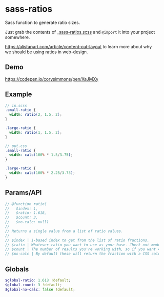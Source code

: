 # sass-ratios
Sass function to generate ratio sizes.

Just grab the contents of [_sass-ratios.scss](_sass-ratios.scss) and `@import` it into your project somewhere.

https://alistapart.com/article/content-out-layout to learn more about why we should be using ratios in web-design.

## Demo

https://codepen.io/corysimmons/pen/XaJMXy

## Example

```scss
// in.scss
.small-ratio {
  width: ratio(2, 1.5, 2);
}

.large-ratio {
  width: ratio(1, 1.5, 2);
}
```

```scss
// out.css
.small-ratio {
  width: calc(100% * 1.5/3.75);
}

.large-ratio {
  width: calc(100% * 2.25/3.75);
}
```

## Params/API

```scss
// @function ratio(
//   $index: 1,
//   $ratio: 1.618,
//   $count: 3,
//   $no-calc: null)
//
// Returns a single value from a list of ratio values.
//
// $index | 1-based index to get from the list of ratio fractions.
// $ratio | Whatever ratio you want to use as your base. Check out modularscale.com for fancy ideas.
// $count | The number of results you're working with, so if you want 4 sizes to work with, you'd set this to 4. It's used to generate the denominator for the returned fraction.
// $no-calc | By default these will return the fraction with a CSS calc() formula multiplyng the fraction by 100%. This is useful for widths/heights (most common usage), but you can disable this and just get the fraction by setting this to `true`.
```

## Globals

```scss
$global-ratio: 1.618 !default;
$global-count: 3 !default;
$global-no-calc: false !default;
```
